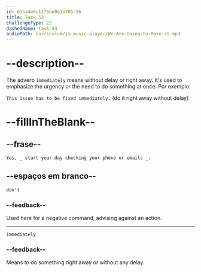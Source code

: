 ```yaml
---
id: 655a4e0c1176be0e1b785c96
title: Task 53
challengeType: 22
dashedName: task-53
audioPath: curriculum/js-music-player/We-Are-Going-to-Make-it.mp3
---
```


<!--
AUDIO REFERENCE: 
Expert: Yes, don't start your day checking your phone or emails immediately.
-->

# --description--

The adverb `immediately` means without delay or right away. It's used to emphasize the urgency or the need to do something at once. Por exemplo:

`This issue has to be fixed immediately.` (do it right away without delay)

# --fillInTheBlank--

## --frase--

`Yes, _ start your day checking your phone or emails _.`

## --espaços em branco--

`don't`

### --feedback--

Used here for a negative command, advising against an action.

---

`immediately`

### --feedback--

Means to do something right away or without any delay.

